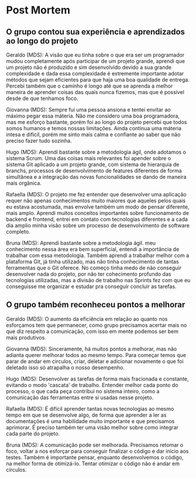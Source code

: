 # Post Mortem

## O grupo contou sua experiência e aprendizados ao longo do projeto

Geraldo (MDS): A visão que eu tinha sobre o que era ser um programador mudou completamente após participar de um projeto grande, aprendi que um projeto não é produzido e sim desenvolvido devido a sua grande complexidade e dada essa complexidade é extremente importante adotar métodos que sejam eficientes para que haja uma boa qualidade de entrega. Percebi também que o caminho é longo até que se aprenda a melhor maneira de aprender coisas das quais nunca fizemos, mas que é possível desde de que tenhamos foco.

Giovanna (MDS): Sempre fui uma pessoa ansiona e tentei envitar ao máximo pegar essa máteria. Não me considero uma boa programadora, mas me esforço bastante, porém foi ao longo do projeto percebi que todos somos humanos e temos nossas limitações. Ainda continua uma máteria intesa e dificil, porém me sinto mais calma e confiante ao saber que não preciso fazer tudo sozinha. 

Hugo (MDS): Aprendi bastante sobre a metodologia ágil, onde adotamos o sistema Scrum. Uma das coisas mais relevantes foi apender sobre o sistema Git aplicado a um projeto grande, com sistema de hierarquia de branchs, processos de desenvolvimento de features diferentes de forma simultânea e a integração das novas funcionalidades se dando de maneira mais orgânica.

Rafaella (MDS): O projeto me fez entender que desenvolver uma aplicação requer não apenas conhecimentos muito maiores que aqueles pelos quais eu estava acostumada, mas envolve também um modo de pensar diferente, mais amplo. Aprendi muitos conceitos importantes sobre funcionamento de backend e frontend, entrei em contato com tecnologias diferentes e a cada dia amplio minha visão sobre um processo de desenvolvimento de software completo.

Bruna (MDS): Aprendi bastante sobre a metodologia ágil. meu conhecimento nessa área era bem superficial, entendi a importância de trabalhar com essa metodologia. Também aprendi a trabalhar melhor com a plataforma Git, já tinha utilizado, mas não tinha conhecimento de tantas ferramentas que o Git oferece.
No começo tinha medo de não conseguir desenvolver nada do projeto, por não ter cohecimento profundo das tecnologias utilizadas, mas a divisão de trabalho nas Sprints fez com que eu conseguisse me organizar e estudar pra conseguir concluir as tarefas.


## O grupo também reconheceu pontos a melhorar

Geraldo (MDS): O aumento da eficiência em relação ao quanto nos esforçamos tem que permanecer, como grupo precisamos acertar mais no que diz respeito a comunicação, com isso em mente podemos ser bem mais produtivos.

Giovanna (MDS): Sinceramente, há muitos pontos a melhorar, mas não adianta querer melhorar todos ao mesmo tempo. Para começar temos que parar de andar em circulos, criar, deletar e adicionar novamente o que foi deletado isso só atrapalha o nosso desempenho.

Hugo (MDS): Desenvolver as tarefas de forma mais fracionada e constante, evitando o modo 'cascata' de trabalho. Entender melhor cada ponto do processo, o que cada peça contribui no sistema inteiro, como a comunicação das ferramentas entre si usadas nesse projeto.

Rafaella (MDS): É difícil aprender tantas novas tecnologias ao mesmo tempo em que se desenvolve algo, de forma que aprender a ler as documentações é uma habilidade muito importante e que precisamos aprimorar. É preciso também ter uma visão melhor sobre como integrar cada parte do projeto.

Bruna (MDS): A comunicação pode ser melhorada. Precisamos retomar o foco, voltar a nos esforçar para conseguir finalizar o código e dar início aos testes. Também é importante pensar, enquanto desenvolvemos o código, na melhor forma de otimizá-lo. Tentar otimizar o código não é andar em círculos.

